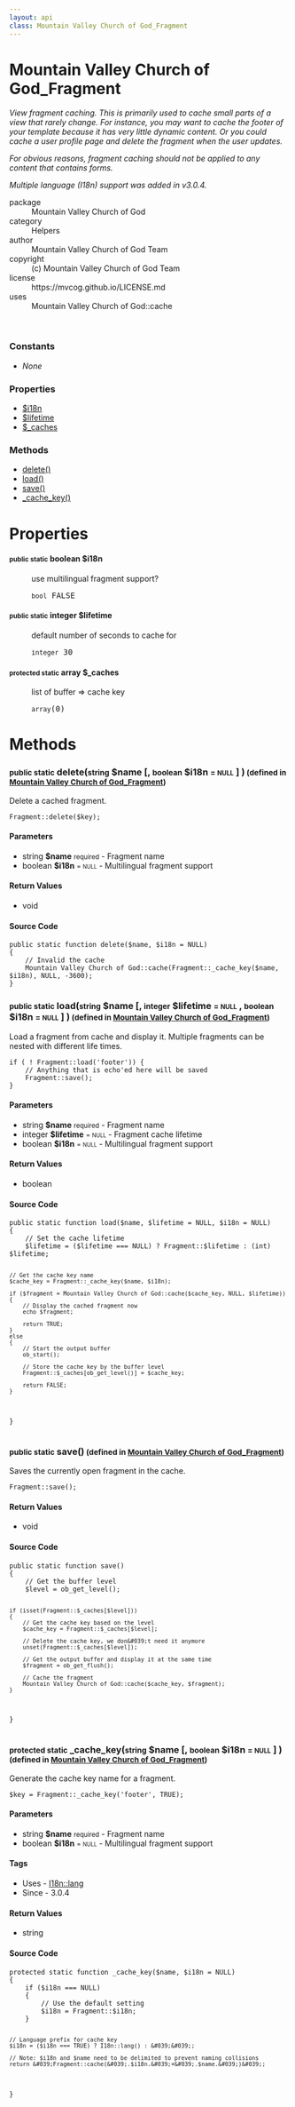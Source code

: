 ```yaml
---
layout: api
class: Mountain Valley Church of God_Fragment
---
```

<h1>Mountain Valley Church of God_Fragment</h1>
<p>
<i><p>View fragment caching. This is primarily used to cache small parts of a view
that rarely change. For instance, you may want to cache the footer of your
template because it has very little dynamic content. Or you could cache a
user profile page and delete the fragment when the user updates.</p>

<p>For obvious reasons, fragment caching should not be applied to any
content that contains forms.</p>

<p class="note">Multiple language (I18n) support was added in v3.0.4.</p>
</i>
</p>
<dl class='tags'>
<dt>package</dt>
<dd>Mountain Valley Church of God</dd>
<dt>category</dt>
<dd>Helpers</dd>
<dt>author</dt>
<dd>Mountain Valley Church of God Team</dd>
<dt>copyright</dt>
<dd>(c) Mountain Valley Church of God Team</dd>
<dt>license</dt>
<dd>https://mvcog.github.io/LICENSE.md</dd>
<dt>uses</dt>
<dd>Mountain Valley Church of God::cache</dd>
</dl>
<br />
<div class='toc row d-none d-sm-flex d-md-flex d-lg-flex d-xl-flex'>
<div class='constants col-4'>
<h3>Constants</h3>
<ul>
<li>
<em>None</em>
</li>
</ul>
</div>
<div class='properties col-4'>
<h3>Properties</h3>
<ul>
<li>
<a href="#property-i18n">$i18n</a>
</li>
<li>
<a href="#property-lifetime">$lifetime</a>
</li>
<li>
<a href="#property-_caches">$_caches</a>
</li>
</ul>
</div>
<div class='methods col-4'>
<h3>Methods</h3>
<ul>
<li>
<a href="#delete">delete()</a>
</li>
<li>
<a href="#load">load()</a>
</li>
<li>
<a href="#save">save()</a>
</li>
<li>
<a href="#_cache_key">_cache_key()</a>
</li>

</ul>
</div>
</div>
<h1 id='properties'>Properties</h1>
<div class='properties'>
<dl>
<dt>
<h4 id='property-i18n'><small>public static</small>  <span class='blue'>boolean</span> $i18n</h4>
</dt>
<dd>
 <p>use multilingual fragment support?</p>
</dd>
<dd>
 <pre class="debug"><small>bool</small> FALSE</pre></dd>
<dt>
<h4 id='property-lifetime'><small>public static</small>  <span class='blue'>integer</span> $lifetime</h4>
</dt>
<dd>
 <p>default number of seconds to cache for</p>
</dd>
<dd>
 <pre class="debug"><small>integer</small> 30</pre></dd>
<dt>
<h4 id='property-_caches'><small>protected static</small>  <span class='blue'>array</span> $_caches</h4>
</dt>
<dd>
 <p>list of buffer => cache key</p>
</dd>
<dd>
 <pre class="debug"><small>array</small><span>(0)</span> </pre></dd>
</dl>
</div>
<h1 id='methods'>Methods</h1>
<div class='methods'>

<div class='method'>
<h3 id="delete"><small>public static</small>  delete(<small>string</small> <span class="param" title="Fragment name">$name</span> [, <small>boolean</small> <span class="param" title="Multilingual fragment support">$i18n</span> <small>= <small>NULL</small></small> ] )<small> (defined in <a href='/documentation/api/Mountain Valley Church of God_Fragment'>Mountain Valley Church of God_Fragment</a>)</small></h3>
<div class='description'><p>Delete a cached fragment.</p>

<pre><code>Fragment::delete($key);
</code></pre>
</div>
<h4>Parameters</h4>
<ul>
<li>
 <span class="blue">string </span><strong> $name</strong> <small>required</small> - Fragment name</li>
<li>
 <span class="blue">boolean </span><strong> $i18n</strong> <small> = <small>NULL</small></small> - Multilingual fragment support</li>
</ul>
<h4>Return Values</h4>
<ul class='return'>
<li>
<span class='blue'>void</span>  
</li></ul>
<div class="method-source">
<h4>Source Code</h4>
<pre>
<code class="language-php">public static function delete($name, $i18n = NULL)
{
	// Invalid the cache
	Mountain Valley Church of God::cache(Fragment::_cache_key($name, $i18n), NULL, -3600);
}</code>
</pre>
</div>
</div>

<div class='method'>
<h3 id="load"><small>public static</small>  load(<small>string</small> <span class="param" title="Fragment name">$name</span> [, <small>integer</small> <span class="param" title="Fragment cache lifetime">$lifetime</span> <small>= <small>NULL</small></small> , <small>boolean</small> <span class="param" title="Multilingual fragment support">$i18n</span> <small>= <small>NULL</small></small> ] )<small> (defined in <a href='/documentation/api/Mountain Valley Church of God_Fragment'>Mountain Valley Church of God_Fragment</a>)</small></h3>
<div class='description'><p>Load a fragment from cache and display it. Multiple fragments can
be nested with different life times.</p>

<pre><code>if ( ! Fragment::load('footer')) {
    // Anything that is echo'ed here will be saved
    Fragment::save();
}
</code></pre>
</div>
<h4>Parameters</h4>
<ul>
<li>
 <span class="blue">string </span><strong> $name</strong> <small>required</small> - Fragment name</li>
<li>
 <span class="blue">integer </span><strong> $lifetime</strong> <small> = <small>NULL</small></small> - Fragment cache lifetime</li>
<li>
 <span class="blue">boolean </span><strong> $i18n</strong> <small> = <small>NULL</small></small> - Multilingual fragment support</li>
</ul>
<h4>Return Values</h4>
<ul class='return'>
<li>
<span class='blue'>boolean</span>  
</li></ul>
<div class="method-source">
<h4>Source Code</h4>
<pre>
<code class="language-php">public static function load($name, $lifetime = NULL, $i18n = NULL)
{
	// Set the cache lifetime
	$lifetime = ($lifetime === NULL) ? Fragment::$lifetime : (int) $lifetime;

	// Get the cache key name
	$cache_key = Fragment::_cache_key($name, $i18n);

	if ($fragment = Mountain Valley Church of God::cache($cache_key, NULL, $lifetime))
	{
		// Display the cached fragment now
		echo $fragment;

		return TRUE;
	}
	else
	{
		// Start the output buffer
		ob_start();

		// Store the cache key by the buffer level
		Fragment::$_caches[ob_get_level()] = $cache_key;

		return FALSE;
	}
}</code>
</pre>
</div>
</div>

<div class='method'>
<h3 id="save"><small>public static</small>  save()<small> (defined in <a href='/documentation/api/Mountain Valley Church of God_Fragment'>Mountain Valley Church of God_Fragment</a>)</small></h3>
<div class='description'><p>Saves the currently open fragment in the cache.</p>

<pre><code>Fragment::save();
</code></pre>
</div>
<h4>Return Values</h4>
<ul class='return'>
<li>
<span class='blue'>void</span>  
</li></ul>
<div class="method-source">
<h4>Source Code</h4>
<pre>
<code class="language-php">public static function save()
{
	// Get the buffer level
	$level = ob_get_level();

	if (isset(Fragment::$_caches[$level]))
	{
		// Get the cache key based on the level
		$cache_key = Fragment::$_caches[$level];

		// Delete the cache key, we don&#039;t need it anymore
		unset(Fragment::$_caches[$level]);

		// Get the output buffer and display it at the same time
		$fragment = ob_get_flush();

		// Cache the fragment
		Mountain Valley Church of God::cache($cache_key, $fragment);
	}
}</code>
</pre>
</div>
</div>

<div class='method'>
<h3 id="_cache_key"><small>protected static</small>  _cache_key(<small>string</small> <span class="param" title="Fragment name">$name</span> [, <small>boolean</small> <span class="param" title="Multilingual fragment support">$i18n</span> <small>= <small>NULL</small></small> ] )<small> (defined in <a href='/documentation/api/Mountain Valley Church of God_Fragment'>Mountain Valley Church of God_Fragment</a>)</small></h3>
<div class='description'><p>Generate the cache key name for a fragment.</p>

<pre><code>$key = Fragment::_cache_key('footer', TRUE);
</code></pre>
</div>
<h4>Parameters</h4>
<ul>
<li>
 <span class="blue">string </span><strong> $name</strong> <small>required</small> - Fragment name</li>
<li>
 <span class="blue">boolean </span><strong> $i18n</strong> <small> = <small>NULL</small></small> - Multilingual fragment support</li>
</ul>
<h4>Tags</h4>
<ul class='tags'>
<li>Uses - <a href="#lang">I18n::lang</a></li>
<li>Since - 3.0.4</li>
</ul>
<h4>Return Values</h4>
<ul class='return'>
<li>
<span class='blue'>string</span>  
</li></ul>
<div class="method-source">
<h4>Source Code</h4>
<pre>
<code class="language-php">protected static function _cache_key($name, $i18n = NULL)
{
	if ($i18n === NULL)
	{
		// Use the default setting
		$i18n = Fragment::$i18n;
	}

	// Language prefix for cache key
	$i18n = ($i18n === TRUE) ? I18n::lang() : &#039;&#039;;

	// Note: $i18n and $name need to be delimited to prevent naming collisions
	return &#039;Fragment::cache(&#039;.$i18n.&#039;+&#039;.$name.&#039;)&#039;;
}</code>
</pre>
</div>
</div>
</div>